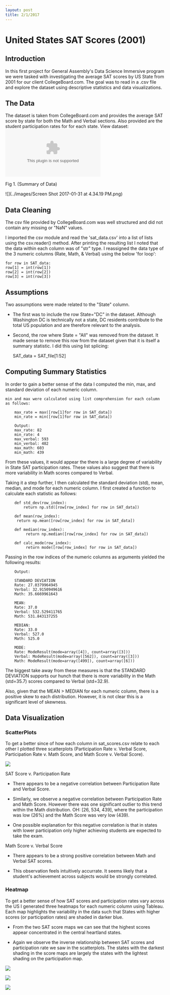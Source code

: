 ```yaml
---
layout: post
title: 2/1/2017
---
```

# United States SAT Scores (2001)
## Introduction
In this first project for General Assembly's Data Science Immersive program we were tasked with investigating the average SAT scores by US State from 2001 for our client CollegeBoard.com. The goal was to read in a .csv file and explore the dataset using descriptive statistics and data visualizations.

## The Data
The dataset is taken from CollegeBoard.com and provides the average SAT score by state for both the Math and Verbal sections. Also provided are the student participation rates for for each state. View dataset: ![](ConnorTPhoenix.github.io/_posts/assets/sat_scores.csv)

Fig 1. (Summary of Data)

![](../images/Screen Shot 2017-01-31 at 4.34.19 PM.png)



## Data Cleaning
The csv file provided by CollegeBoard.com was well structured and did not contain any missing or "NaN" values.

I imported the csv module and read the 'sat_data.csv' into a list of lists using the csv.reader() method. After printing the resulting list I noted that the data within each column was of "str" type. I reassigned the data type of the 3 numeric columns (Rate, Math, & Verbal) using the below 'for loop':

    for row in SAT_data:
    row[1] = int(row[1])
    row[2] = int(row[2])
    row[3] = int(row[3])  


## Assumptions  

Two assumptions were made related to the "State" column.
* The first was to include the row State="DC" in the dataset. Although Washington DC is technically not a state, DC residents contribute to the total US population and are therefore relevant to the analysis.
* Second, the row where State = "All" was removed from the dataset. It made sense to remove this row from the dataset given that it is itself a summary statistic. I did this using list splicing:

    SAT_data = SAT_file[1:52]

## Computing Summary Statistics

In order to gain a better sense of the data I computed the min, max, and standard deviation of each numeric column.  

    min and max were calculated using list comprehension for each column as follows:

        max_rate = max([row[1]for row in SAT_data])
        min_rate = min([row[1]for row in SAT_data])

        Output:
        max_rate: 82
        min_rate: 4
        max_verbal: 593
        min_verbal: 482
        max_math: 603
        min_math: 439

From these values, it would appear the there is a large degree of variability in State SAT participation rates. These values also suggest that there is more variability in Math scores compared to Verbal.

Taking it a step further, I then calculated the standard deviation (std), mean, median, and mode for each numeric column. I first created a function to calculate each statistic as follows:

        def std_dev(row_index):
    	    return np.std([row[row_index] for row in SAT_data])

        def mean(row_index):
         return np.mean([row[row_index] for row in SAT_data])

        def median(row_index):
             return np.median([row[row_index] for row in SAT_data])

        def calc_mode(row_index):
             return mode([row[row_index] for row in SAT_data])

Passing in the row indices of the numeric columns as arguments yielded the following results:

        Output:

        STANDARD DEVIATION
        Rate: 27.0379964945
        Verbal: 32.9150949616
        Math: 35.6669961643

        MEAN:
        Rate: 37.0
        Verbal: 532.529411765
        Math: 531.843137255

        MEDIAN:
        Rate: 33.0
        Verbal: 527.0
        Math: 525.0

        MODE:
        Rate: ModeResult(mode=array([4]), count=array([3]))
        Verbal: ModeResult(mode=array([562]), count=array([3]))
        Math: ModeResult(mode=array([499]), count=array([6]))

The biggest take away from these measures is that the STANDARD DEVIATION supports our hunch that there is more variability in the Math (std=35.7) scores compared to Verbal (std=32.9).

Also, given that the MEAN > MEDIAN for each numeric column, there is a positive skew to each distribution. However, it is not clear this is a significant level of skewness.

## Data Visualization

### ScatterPlots

To get a better since of how each column in sat_scores.csv relate to each other I plotted three scatterplots (Participation Rate v. Verbal Score, Participation Rate v. Math Score,  and Math Score v. Verbal Score).

![](../images/SAT_Scatter.png)

SAT Score v. Participation Rate

* There appears to be a negative correlation between Participation Rate and Verbal Score.

* Similarly, we observe a negative correlation between Participation Rate and Math Score. However there was one significant outlier to this trend within the Math distribution. OH: [26, 534, 439], where the participation was low (26%) and the Math Score was very low (439).

* One possible explanation for this negative correlation is that in states with lower participation only higher achieving students are expected to take the exam.

Math Score v. Verbal Score


* There appears to be a strong positive correlation between Math and Verbal SAT scores.

* This observation feels intuitively accurrate. It seems likely that a student's achievement across subjects would be strongly correlated.

### Heatmap

To get a better sense of how SAT scores and participation rates vary across the US I generated three heatmaps for each numeric column using Tableau.  Each map highlights the variability in the data such that States with higher scores (or participation rates) are shaded in darker blue.

* From the two SAT score maps we can see that the highest scores appear concentrated in the central heartland states.

* Again we observe the inverse relationship between SAT scores and participation rate we saw in the scatterplots. The states with the darkest shading in the score maps are largely the states with the lightest shading on the participation map.   

![](../images/SAT_Math_Heatmap.png)

![](../images/SAT_Verbal_Heatmap.png)

![](../images/SAT_Particpation_Heatmap.png)
